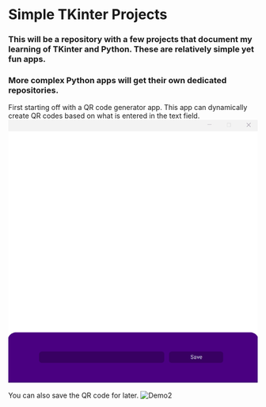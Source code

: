# Simple TKinter Projects
### This will be a repository with a few projects that document my learning of TKinter and Python. These are relatively simple yet fun apps.
### More complex Python apps will get their own dedicated repositories.

First starting off with a QR code generator app.
This app can dynamically create QR codes based on what is entered in the text field.
![Demo](QrCodeApp/Images/QRCodeDemo.gif)

You can also save the QR code for later.
![Demo2](QrCodeApp/Images/QRCodeSavingDemo.gif)
